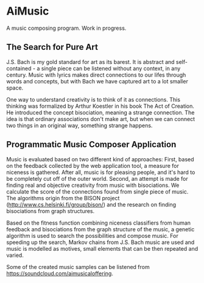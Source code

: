 # AiMusic

A music composing program. Work in progress.

## The Search for Pure Art

J.S. Bach is my gold standard for art as its barest. It is abstract and self-contained - a single piece can be listened without any context, in any century. Music with lyrics makes direct connections to our lifes through words and concepts, but with Bach we have captured art to a lot smaller space.

One way to understand creativity is to think of it as connections. This thinking was formalized by Arthur Koestler in his book The Act of Creation. He introduced the concept bisociation, meaning a strange connection. The idea is that ordinary associations don't make art, but when we can connect two things in an original way, something strange happens.

## Programmatic Music Composer Application

Music is evaluated based on two different kind of approaches: First, based on the feedback collected by the web application tool, a measure for niceness is gathered. After all, music is for pleasing people, and it's hard to be completely cut off of the outer world. Second, an attempt is made for finding real and objective creativity from music with bisociations. We calculate the score of the connections found from single piece of music. The algorithms origin from the BISON project (http://www.cs.helsinki.fi/group/bison/) and the research on finding bisociations from graph structures.

Based on the fitness function combining niceness classifiers from human feedback and bisociations from the graph structure of the music, a genetic algorithm is used to search the possibilities and compose music. For speeding up the search, Markov chains from J.S. Bach music are used and music is modelled as motives, small elements that can be then repeated and varied.

Some of the created music samples can be listened from https://soundcloud.com/aimusicaloffering.
